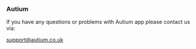 ### Autium

If you have any questions or problems with Autium app please contact us via:

support@autium.co.uk
